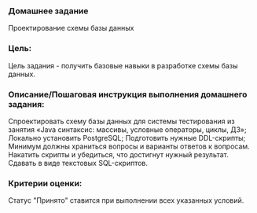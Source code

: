 ### Домашнее задание
Проектирование схемы базы данных

### Цель:
Цель задания - получить базовые навыки в разработке схемы базы данных.

### Описание/Пошаговая инструкция выполнения домашнего задания:
Спроектировать схему базы данных для системы тестирования из занятия «Java синтаксис: массивы, условные операторы, циклы, ДЗ»;
Локально установить PostgreSQL;
Подготовить нужные DDL-скрипты;
Минимум должны храниться вопросы и варианты ответов к вопросам.
Накатить скрипты и убедиться, что достигнут нужный результат.
Сдавать в виде текстовых SQL-скриптов.

### Критерии оценки:
Статус "Принято" ставится при выполнении всех указанных условий.
